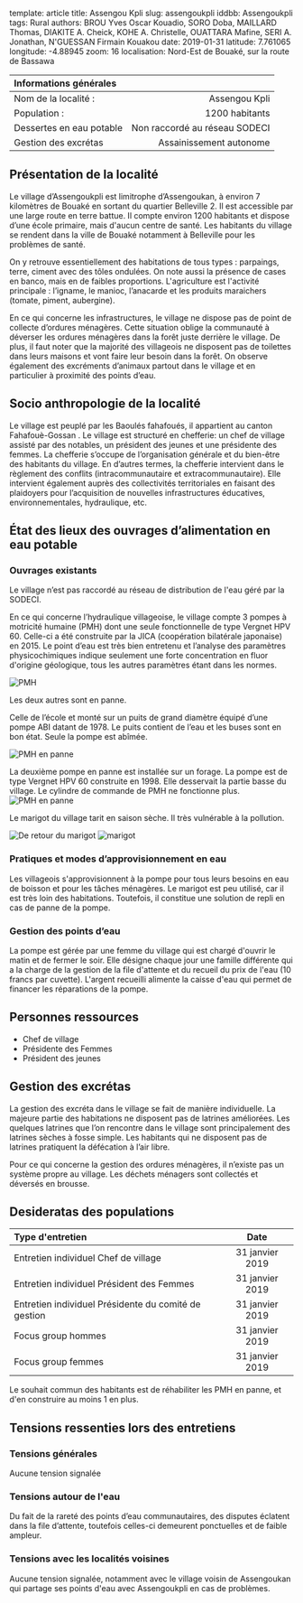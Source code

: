 template: article
title: Assengou Kpli
slug: assengoukpli
iddbb: Assengoukpli
tags: Rural
authors: BROU Yves Oscar Kouadio, SORO Doba, MAILLARD Thomas, DIAKITE A. Cheick, KOHE A. Christelle, OUATTARA Mafine, SERI A. Jonathan, N'GUESSAN Firmain Kouakou
date: 2019-01-31
latitude:  7.761065 
longitude: -4.88945
zoom: 16
localisation: Nord-Est de Bouaké, sur la route de Bassawa




|Informations générales||
|:--|--:|
| Nom de la localité : | Assengou Kpli | 
| Population : | 1200 habitants | 
| Dessertes en eau potable | Non raccordé au réseau SODECI | 
| Gestion des excrétas | Assainissement autonome | 




## Présentation de la localité
Le village d’Assengoukpli est limitrophe d’Assengoukan, à environ 7 kilomètres de Bouaké en sortant du quartier Belleville 2. Il est accessible par une large route en terre battue. Il compte environ 1200 habitants et  dispose d’une école primaire, mais d'aucun centre de santé. Les habitants du village se rendent dans la ville de Bouaké notamment à Belleville pour les problèmes de santé.


On y retrouve essentiellement des habitations de tous types : parpaings, terre, ciment avec des tôles ondulées. On note aussi la présence de cases en banco, mais en de faibles proportions. L'agriculture est l'activité principale : l’igname, le manioc, l’anacarde et les produits maraichers (tomate, piment, aubergine).


En ce qui concerne les infrastructures, le village ne dispose pas de point de collecte d’ordures ménagères. Cette situation oblige la communauté à  déverser les ordures ménagères dans la forêt juste derrière le village. De plus, il faut noter que la majorité des villageois ne disposent pas de toilettes dans leurs maisons et vont faire leur besoin dans la forêt. On observe également des excréments d’animaux partout dans le village et en particulier à proximité des points d’eau.

## Socio anthropologie de la localité 

Le village est peuplé par les Baoulés fahafoués, il appartient au canton Fahafouè-Gossan . Le village est structuré en chefferie: un chef de village  assisté par des notables, un président des jeunes et une présidente des femmes. La chefferie s’occupe de l’organisation générale et du bien-être des habitants du village. En d’autres termes, la chefferie intervient dans le règlement des conflits (intracommunautaire et extracommunautaire). Elle intervient également auprès des collectivités territoriales en faisant des plaidoyers pour l’acquisition de nouvelles infrastructures éducatives, environnementales, hydraulique, etc.

## État des lieux des ouvrages d’alimentation en eau potable

### Ouvrages existants
Le village n’est pas raccordé au réseau de distribution de l'eau géré par la SODECI.




En ce qui concerne l’hydraulique villageoise, le village compte 3 pompes à motricité humaine (PMH) dont une seule fonctionnelle de type Vergnet HPV 60. Celle-ci a été construite par la JICA (coopération bilatérale japonaise) en 2015. 
Le point d’eau est très bien entretenu et l’analyse des paramètres physicochimiques indique seulement une forte concentration en fluor d'origine géologique, tous les autres paramètres étant dans les normes.


![PMH](images/assengoukpli1.jpg "PMH")


Les deux autres sont en panne. 


Celle de l’école et monté sur un puits de grand diamètre équipé d’une pompe ABI datant de 1978. Le puits contient de l’eau et les buses sont en bon état. Seule la pompe est abîmée.


![PMH en panne](images/assengoukpli5.jpg "PMH en panne")

La deuxième pompe en panne est installée sur un forage. La pompe est de type Vergnet HPV 60 construite en 1998. Elle desservait la partie basse du village. Le cylindre de commande de PMH ne fonctionne plus.
![PMH en panne](images/assengoukpli2.jpg "PMH en panne")

Le marigot  du village tarit en saison sèche. Il très vulnérable à la pollution.

![De retour du marigot](images/assengoukpli3.jpg "De retour du marigot")
![marigot](images/assengoukpli4.jpg "marigot")

### Pratiques et modes d’approvisionnement en eau


Les villageois s'approvisionnent à la pompe pour tous leurs besoins en eau de boisson et pour les tâches ménagères. Le marigot est peu utilisé, car il est très loin des habitations. Toutefois, il constitue une solution de repli en cas de panne de la pompe.



### Gestion des points d’eau


La pompe est gérée par une femme du village qui est chargé d'ouvrir le matin et de fermer le soir. Elle désigne chaque jour une famille différente qui a la charge de la gestion de la file d'attente et du recueil du prix de l'eau (10 francs par cuvette). L'argent recueilli alimente la caisse d'eau qui permet de financer les réparations de la pompe.

## Personnes ressources

* Chef de village 
* Présidente des Femmes                                
* Président des jeunes

## Gestion des excrétas
La gestion des excréta dans le village se fait de manière individuelle. La majeure partie des habitations ne disposent pas de latrines améliorées. Les quelques latrines que l’on rencontre dans le village sont principalement des latrines sèches à fosse simple. Les habitants qui ne disposent pas de latrines pratiquent la défécation à l’air libre. 


Pour ce qui concerne la gestion des ordures ménagères, il n’existe pas un système propre au village. Les déchets ménagers sont collectés et déversés en brousse. 

## Desideratas des populations
| Type d'entretien | Date | 
| :-- | :--: | 
| Entretien individuel Chef de village |31 janvier 2019| 
| Entretien individuel Président des Femmes|31 janvier 2019| 
| Entretien individuel Présidente du comité de gestion|31 janvier 2019| 
| Focus group hommes |31 janvier 2019| 
| Focus group femmes |31 janvier 2019| 

Le souhait commun des habitants est de réhabiliter les PMH en panne, et d'en construire au moins 1 en plus.

## Tensions ressenties lors des entretiens

### Tensions générales
Aucune tension signalée

### Tensions autour de l'eau
Du fait de la rareté des points d’eau communautaires, des disputes éclatent dans la file d’attente, toutefois celles-ci demeurent ponctuelles et de faible ampleur.

### Tensions avec les localités voisines
Aucune tension signalée, notamment avec le village voisin de Assengoukan qui partage ses points d'eau avec Assengoukpli en cas de problèmes.


